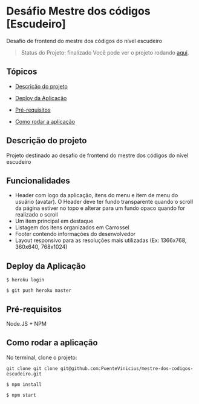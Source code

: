 # Desáfio Mestre dos códigos [Escudeiro]
Desafio de frontend do mestre dos códigos do nível escudeiro

> Status do Projeto: finalizado
Você pode ver o projeto rodando [aqui](https://mdc-frontend-escudeiro.herokuapp.com/).
## Tópicos

-  [Descrição do projeto](PuenteVinicius/mestre-dos-codigos-escudeiro/blob/master/README.md#user-content-descrição-do-projeto)

-  [Deploy da Aplicação](PuenteVinicius/mestre-dos-codigos-escudeiro/blob/master/README.md#user-content-deploy-da-aplicacao)

-  [Pré-requisitos](PuenteVinicius/mestre-dos-codigos-escudeiro/blob/master/README.md#user-content-pre-requisitos)

-  [Como rodar a aplicação](PuenteVinicius/mestre-dos-codigos-escudeiro/blob/master/README.md#user-content-como-rodar-a-aplicacao)

## Descrição do projeto

Projeto destinado ao desafio de frontend do mestre dos códigos do nível escudeiro

## Funcionalidades

- Header com logo da aplicação, itens do menu e item de menu do usuário (avatar). O Header deve ter fundo transparente quando o scroll da página estiver no topo e alterar para um fundo opaco quando for realizado o scroll
- Um item principal em destaque
- Listagem dos itens organizados em Carrossel
- Footer contendo informações do desenvolvedor
- Layout responsivo para as resoluções mais utilizadas (Ex: 1366x768, 360x640, 768x1024)


## Deploy da Aplicação

```
$ heroku login
```
```
$ git push heroku master
```


## Pré-requisitos
Node.JS + NPM

## Como rodar a aplicação

No terminal, clone o projeto:

```
git clone git clone git@github.com:PuenteVinicius/mestre-dos-codigos-escudeiro.git
```
```
$ npm install
```
```
$ npm start
```
